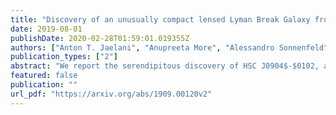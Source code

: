 ```yaml
---
title: "Discovery of an unusually compact lensed Lyman Break Galaxy from the Hyper Suprime-Cam Survey"
date: 2019-08-01
publishDate: 2020-02-28T01:59:01.019355Z
authors: ["Anton T. Jaelani", "Anupreeta More", "Alessandro Sonnenfeld", "Masamune Oguri", "Cristian E. Rusu", "Kenneth C. Wong", "James H. H. Chan", "Sherry H. Suyu", "Issha Kayo", "Chien-Hsiu Lee", "Kaiki T. Inoue"]
publication_types: ["2"]
abstract: "We report the serendipitous discovery of HSC J0904$-$0102, a quadruply-lensed Lyman break galaxy (LBG) in the Survey of Gravitationally-lensed Objects in Hyper Suprime-Cam Imaging (SuGOHI). Owing to its point-like appearance, the source was thought to be a lensed active galactic nucleus. We obtained follow-up spectroscopic data with the Gemini Multi-Object Spectrographs on the Gemini South Telescope, which confirmed this to be a lens system. The deflecting foreground galaxy is a typical early-type galaxy at a high redshift of $z_ {\\ell} = 0.957$ with stellar velocity dispersion $\\sigma_v = 259 \\pm 56$ km s$^{-1}$. The lensed source is identified as an LBG at $z_\\mathrm{s} = 3.403$, based on the sharp drop bluewards of Ly$\\alpha$ and other absorption features. A simple lens mass model for the system, assuming a singular isothermal ellipsoid, yields an Einstein radius of $\\theta_ \\mathrm{Ein} = 1. 23^{\\prime\\prime}$ and a total mass within the Einstein radius of $M_ \\mathrm{Ein} = (5.55 \\pm 0.24) \\times 10^{11}\\mskip3mu M_ \\odot$ corresponding to a velocity dispersion of $\\sigma_ \\mathrm{SIE}= 283 \\pm 3$ km s$^{-1}$, which is in good agreement with the value derived spectroscopically. The most isolated lensed LBG image has a magnification of $\\sim 6.5$. In comparison with other lensed LBGs and typical $z \\sim 4$ LBG populations, HSC J0904$-$0102 is unusually compact, an outlier at $\\gt 2\\sigma$ confidence. Together with a previously discovered SuGOHI lens, HSC J1152$+$0047, that is similarly compact, we believe that the HSC Survey is extending LBG studies down to smaller galaxy sizes."
featured: false
publication: ""
url_pdf: "https://arxiv.org/abs/1909.00120v2"
---
```


